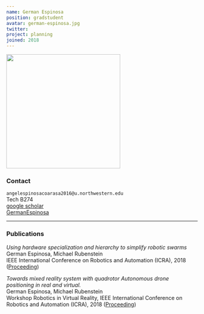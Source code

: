 ```yaml
---
name: German Espinosa
position: gradstudent
avatar: german-espinosa.jpg
twitter:
project: planning
joined: 2018
---
```


<img width="300" src="{{site.baseurl}}/images/people/{{page.avatar}}" data-action="zoom">

### Contact

<i class="fa fa-envelope-o"></i>  `angelespinosacoarasa2016@u.northwestern.edu`<br>
<i class="fa fa-building"></i> Tech B274 <br>
<i class="fa fa-bar-chart"></i> [google scholar](https://scholar.google.com/citations?user=kxR1cqEAAAAJ&hl=en) <br>
<i class="fa fa-github"></i>[ GermanEspinosa](https://github.com/germanespinosa?tab=repositories)

<hr>

### Publications

_Using hardware specialization and hierarchy to simplify robotic swarms_<br>
German Espinosa, Michael Rubenstein<br>
IEEE International Conference on Robotics and Automation (ICRA), 2018 ([Proceeding](https://ieeexplore.ieee.org/iel7/8449910/8460178/08463206.pdf))

_Towards mixed reality system with quadrotor Autonomous drone positioning in real and virtual._<br>
German Espinosa, Michael Rubenstein<br>
Workshop Robotics in Virtual Reality, IEEE International Conference on Robotics and Automation (ICRA), 2018 ([Proceeding](https://robotics.northwestern.edu/documents/publications/Towards_mixed_reality_system_with_quadrotor_Autonomous_drone_positioning_in_real_and_virtual_reality_space_-_Final_.pdf))
